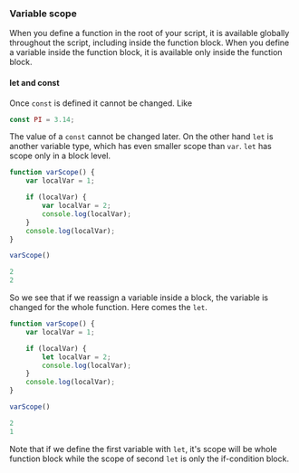 ### Variable scope 

When you define a function in the root of your script, it is available globally throughout the script, including inside the function block. When you define a variable inside the function block, it is available only inside the function block. 

#### let and const 

Once `const` is defined it cannot be changed. Like 
```js 
const PI = 3.14; 
``` 

The value of a `const` cannot be changed later. On the other hand `let` is another variable type, which has even smaller scope than `var`. `let` has scope only in a block level. 
```js 
function varScope() {
    var localVar = 1; 

    if (localVar) {
        var localVar = 2; 
        console.log(localVar); 
    }
    console.log(localVar);
}

varScope()

2
2
``` 

So we see that if we reassign a variable inside a block, the variable is changed for the whole function. Here comes the `let`. 
```js 
function varScope() {
    var localVar = 1; 

    if (localVar) {
        let localVar = 2; 
        console.log(localVar); 
    }
    console.log(localVar);
}

varScope()

2
1
```

Note that if we define the first variable with `let`, it's scope will be whole function block while the scope of second `let` is only the if-condition block. 
